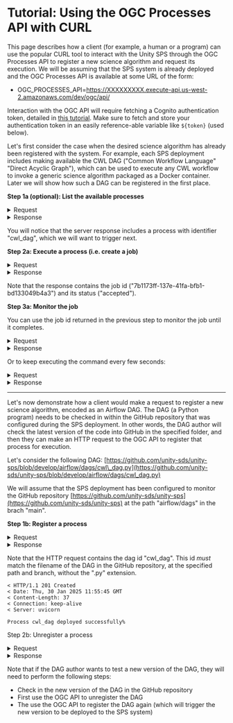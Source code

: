 # Tutorial: Using the OGC Processes API with CURL

This page describes how a client (for example, a human or a program) can use the popular CURL tool to interact with the Unity SPS through the OGC Processes API to register a new science algorithm and request its execution. We will be assuming that the SPS system is already deployed and the OGC Processes API is available at some URL of the form:&#x20;

* OGC\_PROCESSES\_API=https://XXXXXXXXX.execute-api.us-west-2.amazonaws.com/dev/ogc/api/

Interaction with the OGC API will require fetching a Cognito authentication token, detailed in [this tutorial](tutorial-fetching-cognito-authentication-tokens.md). Make sure to fetch and store your authentication token in an easily reference-able variable like `${token}` (used below).

Let's first consider the case when the desired science algorithm has already been registered with the system. For example, each SPS deployment includes making available the CWL DAG ("Common Workflow Language" "Direct Acyclic Graph"), which can be used to execute any CWL workflow to invoke a generic science algorithm packaged as a Docker container. Later we will show how such a DAG can be registered in the first place.

**Step 1a (optional): List the available processes**



<details>

<summary>Request</summary>

```
curl -k -X GET -H "${token}" "${OGC_PROCESSES_API}/processes" | jq
```

</details>

<details>

<summary>Response</summary>

```
{
  "processes": [
    {
      "title": "Generic CWL Process",
      "description": "This process executes any CWL workflow.",
      "keywords": null,
      "metadata": null,
      "id": "cwl_dag",
      "version": "1.0.0",
      "jobControlOptions": [
        "async-execute"
      ],
      "links": null
    },
    {
      "title": "Karpenter Test Process",
      "description": "This process tests Karpenter node provisioning with different instance types.",
      "keywords": null,
      "metadata": null,
      "id": "karpenter_test",
      "version": "1.0.0",
      "jobControlOptions": [
        "async-execute"
      ],
      "links": null
    },
    {
      "title": "SBG Preprocess CWL Workflow",
      "description": "This process executes the SBG Preprocess Workflow using CWL.",
      "keywords": null,
      "metadata": null,
      "id": "sbg_preprocess_cwl_dag",
      "version": "1.0.0",
      "jobControlOptions": [
        "async-execute"
      ],
      "links": null
    }
  ],
  "links": []
}
```

</details>

You will notice that the server response includes a process with identifier "cwl\_dag", which we will want to trigger next.

**Step 2a: Execute a process (i.e. create a job)**

<details>

<summary>Request</summary>

<pre><code><strong>curl -s -X POST "${OGC_PROCESSES_API}/processes/cwl_dag/execution" \
</strong>    -H "Content-Type: application/json" \
    -H "Prefer: respond-async" \
    -H "${token}" \ 
    --data-binary @- &#x3C;&#x3C; EOF | jq '.'
    {
        "inputs": {
            "cwl_workflow": "https://raw.githubusercontent.com/unity-sds/sbg-workflows/main/preprocess/sbg-preprocess-workflow.cwl",
            "cwl_args": "https://raw.githubusercontent.com/unity-sds/sbg-workflows/main/preprocess/sbg-preprocess-workflow.dev.yml",
            "request_instance_type": "r7i.xlarge",
            "request_storage": "10Gi",
            "use_ecr": false,
            "log_level": 20 
          },
          "outputs": {
            "result": {
              "transmissionMode": "reference"
            }
          }
    }
EOF
</code></pre>

</details>

<details>

<summary>Response</summary>

```
[
  [
    "process_id",
    "cwl_dag"
  ],
  [
    "type",
    "process"
  ],
  [
    "job_id",
    "7b1173ff-137e-41fa-bfb1-bd133049b4a3"
  ],
  [
    "status",
    "accepted"
  ],
  [
    "message",
    null
  ],
  [
    "exception",
    null
  ],
  [
    "created",
    "2025-01-29T20:33:05.521710"
  ],
  [
    "started",
    null
  ],
  [
    "finished",
    null
  ],
  [
    "updated",
    "2025-01-29T20:33:05.521715"
  ],
  [
    "progress",
    null
  ],
  [
    "links",
    null
  ]
]
```

</details>

Note that the response contains the job id ("7b1173ff-137e-41fa-bfb1-bd133049b4a3") and its status ("accepted").&#x20;

**Step 3a: Monitor the job**

You can use the job id returned in the previous step to monitor the job until it completes.

<details>

<summary>Request</summary>

```
JOB_ID=7b1173ff-137e-41fa-bfb1-bd133049b4a3
curl -H "${token}" "${OGC_PROCESSES_API}/jobs/${JOB_ID}"
```

</details>

<details>

<summary>Response</summary>

```
{
  "processID": "cwl_dag",
  "type": "process",
  "jobID": "7b1173ff-137e-41fa-bfb1-bd133049b4a3",
  "status": "running",
  "message": null,
  "exception": null,
  "created": "2025-01-29T20:33:05.521710Z",
  "started": null,
  "finished": null,
  "updated": "2025-01-29T20:41:47.598612Z",
  "progress": null,
  "links": null
}
```

</details>

Or to keep executing the command every few seconds:

<details>

<summary>Request</summary>

```
watch -n 5 "curl -s -H "${token}" "${OGC_PROCESSES_API}/jobs/${JOB_ID}" | jq"
```

</details>

<details>

<summary>Response</summary>

```
{
  "processID": "cwl_dag",
  "type": "process",
  "jobID": "7b1173ff-137e-41fa-bfb1-bd133049b4a3",
  "status": "successful",
  "message": null,
  "exception": null,
  "created": "2025-01-29T20:33:05.521710Z",
  "started": null,
  "finished": "2025-01-29T20:48:11.943940Z",
  "updated": "2025-01-29T20:58:31.094170Z",
  "progress": null,
  "links": null
}
```

</details>

***

Let's now demonstrate how a client would make a request to register a new science algorithm, encoded as an Airflow DAG. The DAG (a Python program) needs to be checked in within the GitHub repository that was configured during the SPS deployment. In other words, the DAG author will check the latest version of the code into GitHub in the specified folder, and then they can make an HTTP request to the OGC API to register that process for execution.&#x20;

Let's consider the following DAG: [https://github.com/unity-sds/unity-sps/blob/develop/airflow/dags/cwl\_dag.py](https://github.com/unity-sds/unity-sps/blob/develop/airflow/dags/cwl_dag.py)

We will assume that the SPS deployment has been configured to monitor the GitHub repository [https://github.com/unity-sds/unity-sps](https://github.com/unity-sds/unity-sps) at the path "airflow/dags" in the brach "main".

**Step 1b: Register a process**

<details>

<summary>Request</summary>

```
curl -k -v -X POST -H "${token}" -H "Expect:" -H "Content-Type: application/json; charset=utf-8" --data-binary @"./cwl_dag.json" "${OGC_PROCESSES_API}/processes"
```

where:

`cat cwl_dag.json`&#x20;

```
{
  "executionUnit": {
    "image": "ghcr.io/unity-sds/unity-sps/sps-docker-cwl:2.4.0",
    "type": "docker"
  },
  "processDescription": {
    "description": "This process executes any CWL workflow.",
    "id": "cwl_dag",
    "inputs": {
      "cwl_args": {
        "description": "The URL of the CWL workflow's YAML parameters file",
        "maxOccurs": 1,
        "minOccurs": 1,
        "schema": {
          "format": "uri",
          "type": "string"
        },
        "title": "CWL Workflow Parameters URL"
      },
      "cwl_workflow": {
        "description": "The URL of the CWL workflow",
        "maxOccurs": 1,
        "minOccurs": 1,
        "schema": {
          "format": "uri",
          "type": "string"
        },
        "title": "CWL Workflow URL"
      },
      "request_instance_type": {
        "description": "The specific EC2 instance type requested for the job",
        "maxOccurs": 1,
        "minOccurs": 1,
        "schema": {
          "type": "string"
        },
        "title": "Requested EC2 Type"
      },
      "request_storage": {
        "description": "The amount of storage requested for the job",
        "maxOccurs": 1,
        "minOccurs": 1,
        "schema": {
          "type": "string"
        },
        "title": "Requested Storage"
      }
    },
    "jobControlOptions": [
      "async-execute"
    ],
    "outputs": {
      "result": {
        "description": "The result of the SBG Preprocess Workflow execution",
        "schema": {
          "$ref": "some-ref"
        },
        "title": "Process Result"
      }
    },
    "title": "Generic CWL Process",
    "version": "1.0.0"
  }
}
```

</details>

<details>

<summary>Response</summary>

```
< HTTP/1.1 201 Created
< Date: Thu, 30 Jan 2025 15:06:26 GMT
< Content-Length: 37
< Connection: keep-alive
< Server: uvicorn
Process cwl_dag deployed successfully%    
```

</details>

Note that the HTTP request contains the dag id "cwl\_dag". This id _must_ match the filename of the DAG in the GitHub repository, at the specified path and branch, without the ".py" extension.

```
< HTTP/1.1 201 Created
< Date: Thu, 30 Jan 2025 11:55:45 GMT
< Content-Length: 37
< Connection: keep-alive
< Server: uvicorn

Process cwl_dag deployed successfully%      
```

Step 2b: Unregister a process

<details>

<summary>Request</summary>

```
curl -kv -X DELETE -H "${token}" -H "Content-Type: application/json; charset=utf-8" "${OGC_PROCESSES_API}/processes/cwl_dag"
```

</details>

<details>

<summary>Response</summary>

```
< HTTP/1.1 204 No Content
< Date: Thu, 30 Jan 2025 15:05:34 GMT
< Connection: keep-alive
< Server: uvicorn
```

</details>

Note that if the DAG author wants to test a new version of the DAG, they will need to perform the following steps:

* Check in the new version of the DAG in the GitHub repository
* First use the OGC API to unregister the DAG
* The use the OGC API to register the DAG again (which will trigger the new version to be deployed to the SPS system)
